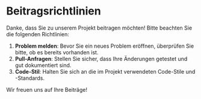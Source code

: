 # Beitragsrichtlinien

Danke, dass Sie zu unserem Projekt beitragen möchten! Bitte beachten Sie die folgenden Richtlinien:

1. **Problem melden**: Bevor Sie ein neues Problem eröffnen, überprüfen Sie bitte, ob es bereits vorhanden ist.
2. **Pull-Anfragen**: Stellen Sie sicher, dass Ihre Änderungen getestet und gut dokumentiert sind.
3. **Code-Stil**: Halten Sie sich an die im Projekt verwendeten Code-Stile und -Standards.

Wir freuen uns auf Ihre Beiträge!